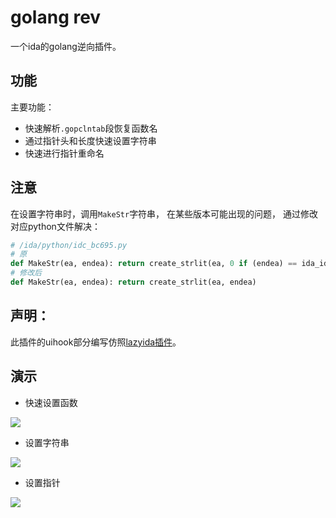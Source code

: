 # golang rev

一个ida的golang逆向插件。

## 功能

主要功能：

- 快速解析`.gopclntab`段恢复函数名
- 通过指针头和长度快速设置字符串
- 快速进行指针重命名



## 注意

在设置字符串时，调用`MakeStr`字符串， 在某些版本可能出现的问题， 通过修改对应python文件解决：

```python
# /ida/python/idc_bc695.py
# 原
def MakeStr(ea, endea): return create_strlit(ea, 0 if (endea) == ida_idaapi.BADADDR else endea-ea)
# 修改后
def MakeStr(ea, endea): return create_strlit(ea, endea)
```

## 声明：

此插件的uihook部分编写仿照[lazyida插件](https://github.com/L4ys/LazyIDA)。

## 演示

* 快速设置函数

![](https://i.loli.net/2020/07/22/IgYSLkdhZbJyGpu.gif)

* 设置字符串

![](https://i.loli.net/2020/07/22/nGMKN3Yxs5mgQC2.gif)

* 设置指针

![](https://i.loli.net/2020/07/22/WA9rXTsfoRmSCYv.gif)